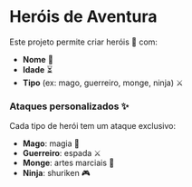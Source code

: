 # Heróis de Aventura

Este projeto permite criar heróis 👷 com:

- **Nome** 🌟
- **Idade** ⏳
- **Tipo** (ex: mago, guerreiro, monge, ninja) ⚔️

### Ataques personalizados ✨

Cada tipo de herói tem um ataque exclusivo:

- **Mago**: magia 🌌
- **Guerreiro**: espada ⚔️
- **Monge**: artes marciais 🏃
- **Ninja**: shuriken 🎮



